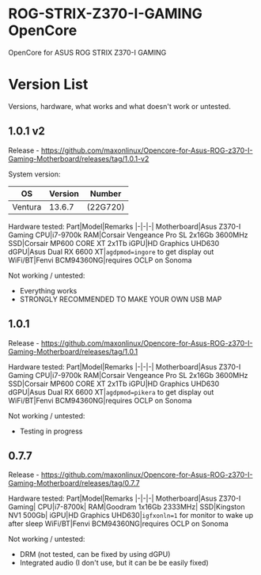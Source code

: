 # ROG-STRIX-Z370-I-GAMING OpenCore
OpenCore for ASUS ROG STRIX Z370-I GAMING

# Version List
Versions, hardware, what works and what doesn't work or untested.

 1.0.1 v2
-
Release - https://github.com/maxonlinux/Opencore-for-Asus-ROG-z370-I-Gaming-Motherboard/releases/tag/1.0.1-v2

System version:

OS|Version|Number
|-|-|-|
|Ventura|13.6.7|(22G720)|

Hardware tested:
Part|Model|Remarks
|-|-|-|
Motherboard|Asus Z370-I Gaming
CPU|i7-9700k
RAM|Corsair Vengeance Pro SL 2x16Gb 3600MHz
SSD|Corsair MP600 CORE XT 2x1Tb
iGPU|HD Graphics UHD630
dGPU|Asus Dual RX 6600 XT|`agdpmod=ingore` to get display out
WiFi/BT|Fenvi BCM94360NG|requires OCLP on Sonoma

Not working / untested:
* Everything works
* STRONGLY RECOMMENDED TO MAKE YOUR OWN USB MAP

 1.0.1
-
Release - https://github.com/maxonlinux/Opencore-for-Asus-ROG-z370-I-Gaming-Motherboard/releases/tag/1.0.1

Hardware tested:
Part|Model|Remarks
|-|-|-|
Motherboard|Asus Z370-I Gaming
CPU|i7-9700k
RAM|Corsair Vengeance Pro SL 2x16Gb 3600MHz
SSD|Corsair MP600 CORE XT 2x1Tb
iGPU|HD Graphics UHD630
dGPU|Asus Dual RX 6600 XT|`agdpmod=pikera` to get display out
WiFi/BT|Fenvi BCM94360NG|requires OCLP on Sonoma

Not working / untested:
* Testing in progress


0.7.7
-
Release - https://github.com/maxonlinux/Opencore-for-Asus-ROG-z370-I-Gaming-Motherboard/releases/tag/0.7.7

Hardware tested:
Part|Model|Remarks
|-|-|-|
Motherboard|Asus Z370-I Gaming|
CPU|i7-8700k|
RAM|Goodram 1x16Gb 2333MHz|
SSD|Kingston NV1 500Gb|
iGPU|HD Graphics UHD630|`igfxonln=1` for monitor to wake up after sleep
WiFi/BT|Fenvi BCM94360NG|requires OCLP on Sonoma

Not working / untested:
* DRM (not tested, can be fixed by using dGPU)
* Integrated audio (I don't use, but it can be be easily fixed)
